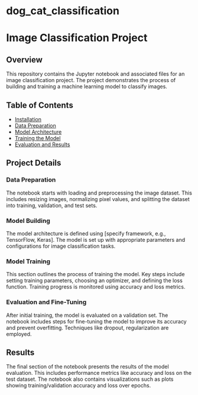 # dog_cat_classification

# Image Classification Project

## Overview
This repository contains the Jupyter notebook and associated files for an image classification project. The project demonstrates the process of building and training a machine learning model to classify images.

## Table of Contents
- [Installation](#installation)
- [Data Preparation](#data-preparation)
- [Model Architecture](#model-architecture)
- [Training the Model](#training-the-model)
- [Evaluation and Results](#evaluation-and-results)

## Project Details

### Data Preparation
The notebook starts with loading and preprocessing the image dataset. This includes resizing images, normalizing pixel values, and splitting the dataset into training, validation, and test sets.

### Model Building
The model architecture is defined using [specify framework, e.g., TensorFlow, Keras].
The model is set up with appropriate parameters and configurations for image classification tasks.

### Model Training
This section outlines the process of training the model. Key steps include setting training parameters, choosing an optimizer, and defining the loss function. Training progress is monitored using accuracy and loss metrics.

### Evaluation and Fine-Tuning
After initial training, the model is evaluated on a validation set. The notebook includes steps for fine-tuning the model to improve its accuracy and prevent overfitting. Techniques like  dropout, regularization are employed.

## Results
The final section of the notebook presents the results of the model evaluation. This includes performance metrics like accuracy and loss on the test dataset. The notebook also contains visualizations such as plots showing training/validation accuracy and loss over epochs.
